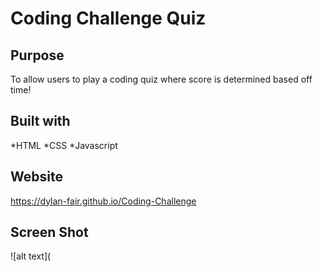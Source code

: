 # Coding Challenge Quiz

## Purpose
To allow users to play a coding quiz where
score is determined based off time!

## Built with
*HTML
*CSS
*Javascript

## Website
https://dylan-fair.github.io/Coding-Challenge

## Screen Shot
![alt text](
